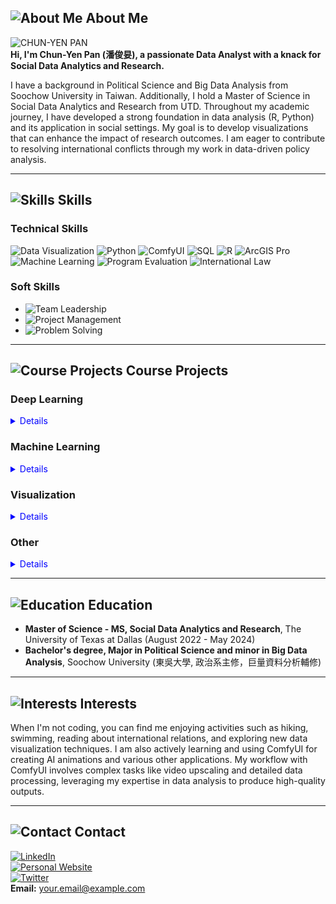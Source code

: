 ## ![About Me](https://via.placeholder.com/15/3498db/000000?text=+) About Me

![CHUN-YEN PAN](https://via.placeholder.com/150)  
**Hi, I'm Chun-Yen Pan (潘俊妟), a passionate Data Analyst with a knack for Social Data Analytics and Research.**

I have a background in Political Science and Big Data Analysis from Soochow University in Taiwan. Additionally, I hold a Master of Science in Social Data Analytics and Research from UTD. Throughout my academic journey, I have developed a strong foundation in data analysis (R, Python) and its application in social settings. My goal is to develop visualizations that can enhance the impact of research outcomes. I am eager to contribute to resolving international conflicts through my work in data-driven policy analysis.

---

## ![Skills](https://via.placeholder.com/15/3498db/000000?text=+) Skills

### Technical Skills

![Data Visualization](https://img.shields.io/badge/-Data_Visualization-4CAF50?style=flat-square&logo=tableau&logoColor=white)
![Python](https://img.shields.io/badge/-Python-3776AB?style=flat-square&logo=python&logoColor=white)
![ComfyUI](https://img.shields.io/badge/-ComfyUI-F7DF1E?style=flat-square&logo=ComfyUI&logoColor=black)
![SQL](https://img.shields.io/badge/-SQL-4479A1?style=flat-square&logo=postgresql&logoColor=white)
![R](https://img.shields.io/badge/-R-276DC3?style=flat-square&logo=r&logoColor=white)
![ArcGIS Pro](https://img.shields.io/badge/-ArcGIS_Pro-0072C6?style=flat-square&logo=esri&logoColor=white)
![Machine Learning](https://img.shields.io/badge/-Machine_Learning-FF6F61?style=flat-square&logo=python&logoColor=white)
![Program Evaluation](https://img.shields.io/badge/-Program_Evaluation-6A1B9A?style=flat-square)
![International Law](https://img.shields.io/badge/-International_Law-2C3E50?style=flat-square)

### Soft Skills

- ![Team Leadership](https://img.shields.io/badge/-Team_Leadership-2ECC71?style=flat-square)
- ![Project Management](https://img.shields.io/badge/-Project_Management-E74C3C?style=flat-square)
- ![Problem Solving](https://img.shields.io/badge/-Problem_Solving-3498DB?style=flat-square)

---

## ![Course Projects](https://via.placeholder.com/15/3498db/000000?text=+) Course Projects

### Deep Learning
<details>
  <summary style="color:blue;cursor:pointer;">Details</summary>
  - **Deep Learning for Natural Language Processing - Final Project**
  - **Topic:** Sentiment Analysis on Social Media
  - **Language:** Python
  - **Keyword:** NLP, Sentiment Analysis, Social Media
  - **Tool:** TensorFlow, Keras
  - [Code](https://github.com/yourprofile/deep-learning-nlp)
</details>

### Machine Learning
<details>
  <summary style="color:blue;cursor:pointer;">Details</summary>
  - **Machine Learning - Midterm Project**
  - **Topic:** Predicting Stock Prices
  - **Language:** Python
  - **Keyword:** Regression, Stock Market
  - **Tool:** scikit-learn, pandas
  - [Code](https://github.com/yourprofile/machine-learning-stock-prediction)
</details>

### Visualization
<details>
  <summary style="color:blue;cursor:pointer;">Details</summary>
  - **Information Visualization - Final Project**
  - **Topic:** U-Bike Inventory Information Visualization
  - **Language:** Javascript, Python
  - **Keyword:** youbike, time-series
  - **Tool:** D3.js, Bootstrap, Jquery, Leaflet
  - [Code](https://github.com/yourprofile/u-bike-visualization)
</details>

### Other
<details>
  <summary style="color:blue;cursor:pointer;">Details</summary>
  - **Big Data Analysis - Course Project**
  - **Topic:** Analysis of Global Warming Trends
  - **Language:** R
  - **Keyword:** Big Data, Climate Change
  - **Tool:** ggplot2, dplyr
  - [Code](https://github.com/yourprofile/global-warming-analysis)
</details>

---

## ![Education](https://via.placeholder.com/15/3498db/000000?text=+) Education

- **Master of Science - MS, Social Data Analytics and Research**, The University of Texas at Dallas (August 2022 - May 2024)
- **Bachelor's degree, Major in Political Science and minor in Big Data Analysis**, Soochow University (東吳大學, 政治系主修，巨量資料分析輔修)

---

## ![Interests](https://via.placeholder.com/15/3498db/000000?text=+) Interests

When I'm not coding, you can find me enjoying activities such as hiking, swimming, reading about international relations, and exploring new data visualization techniques. I am also actively learning and using ComfyUI for creating AI animations and various other applications. My workflow with ComfyUI involves complex tasks like video upscaling and detailed data processing, leveraging my expertise in data analysis to produce high-quality outputs.

---

## ![Contact](https://via.placeholder.com/15/3498db/000000?text=+) Contact

[![LinkedIn](https://img.shields.io/badge/-LinkedIn-0077B5?style=flat-square&logo=linkedin&logoColor=white)](https://www.linkedin.com/in/chun-yen-pan-7867b0318)  
[![Personal Website](https://img.shields.io/badge/-Website-181717?style=flat-square&logo=github&logoColor=white)](https://jimpan0612.github.io)  
[![Twitter](https://img.shields.io/badge/-Twitter-1DA1F2?style=flat-square&logo=twitter&logoColor=white)](https://twitter.com/yourprofile)  
**Email:** your.email@example.com
